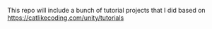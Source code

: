 This repo will include a bunch of tutorial projects that I did based on https://catlikecoding.com/unity/tutorials
